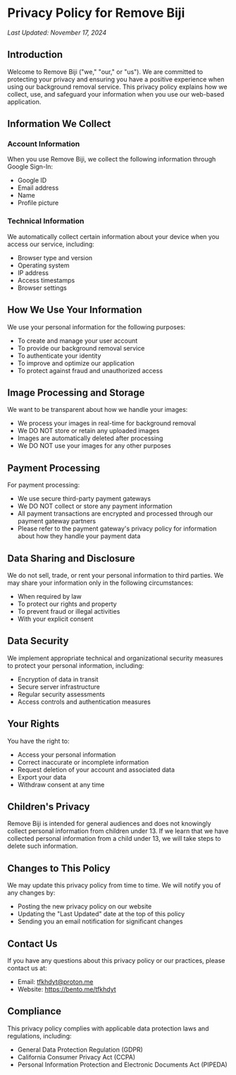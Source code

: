 # Privacy Policy for Remove Biji

_Last Updated: November 17, 2024_

## Introduction

Welcome to Remove Biji ("we," "our," or "us"). We are committed to protecting your privacy and ensuring you have a positive experience when using our background removal service. This privacy policy explains how we collect, use, and safeguard your information when you use our web-based application.

## Information We Collect

### Account Information

When you use Remove Biji, we collect the following information through Google Sign-In:

- Google ID
- Email address
- Name
- Profile picture

### Technical Information

We automatically collect certain information about your device when you access our service, including:

- Browser type and version
- Operating system
- IP address
- Access timestamps
- Browser settings

## How We Use Your Information

We use your personal information for the following purposes:

- To create and manage your user account
- To provide our background removal service
- To authenticate your identity
- To improve and optimize our application
- To protect against fraud and unauthorized access

## Image Processing and Storage

We want to be transparent about how we handle your images:

- We process your images in real-time for background removal
- We DO NOT store or retain any uploaded images
- Images are automatically deleted after processing
- We DO NOT use your images for any other purposes

## Payment Processing

For payment processing:

- We use secure third-party payment gateways
- We DO NOT collect or store any payment information
- All payment transactions are encrypted and processed through our payment gateway partners
- Please refer to the payment gateway's privacy policy for information about how they handle your payment data

## Data Sharing and Disclosure

We do not sell, trade, or rent your personal information to third parties. We may share your information only in the following circumstances:

- When required by law
- To protect our rights and property
- To prevent fraud or illegal activities
- With your explicit consent

## Data Security

We implement appropriate technical and organizational security measures to protect your personal information, including:

- Encryption of data in transit
- Secure server infrastructure
- Regular security assessments
- Access controls and authentication measures

## Your Rights

You have the right to:

- Access your personal information
- Correct inaccurate or incomplete information
- Request deletion of your account and associated data
- Export your data
- Withdraw consent at any time

## Children's Privacy

Remove Biji is intended for general audiences and does not knowingly collect personal information from children under 13. If we learn that we have collected personal information from a child under 13, we will take steps to delete such information.

## Changes to This Policy

We may update this privacy policy from time to time. We will notify you of any changes by:

- Posting the new privacy policy on our website
- Updating the "Last Updated" date at the top of this policy
- Sending you an email notification for significant changes

## Contact Us

If you have any questions about this privacy policy or our practices, please contact us at:

- Email: tfkhdyt@proton.me
- Website: https://bento.me/tfkhdyt

## Compliance

This privacy policy complies with applicable data protection laws and regulations, including:

- General Data Protection Regulation (GDPR)
- California Consumer Privacy Act (CCPA)
- Personal Information Protection and Electronic Documents Act (PIPEDA)
